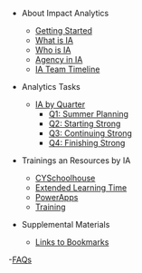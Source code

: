 <!-- _sidebar.md -->
- About Impact Analytics
    - [Getting Started](README.md)
    - [What is IA](ia_what.md)
    - [Who is IA](ia_who.md)
    - [Agency in IA](ia_agency.md)
    - [IA Team Timeline](iatimeline.md)

- Analytics Tasks
    - [IA by Quarter](analyticsbyquarter.md)
        - [Q1: Summer Planning](q1.md)
        - [Q2: Starting Strong](q2.md)
        - [Q3: Continuing Strong](q3.md)
        - [Q4: Finishing Strong](q4.md)

- Trainings an Resources by IA
    - [CYSchoolhouse](cysh.md)
    - [Extended Learning Time](elt.md)
    - [PowerApps](powerapps.md)
    - [Training](trainingcontent.md)

- Supplemental Materials
    - [Links to Bookmarks](bookmarks.md)
    
-[FAQs](faq.md)